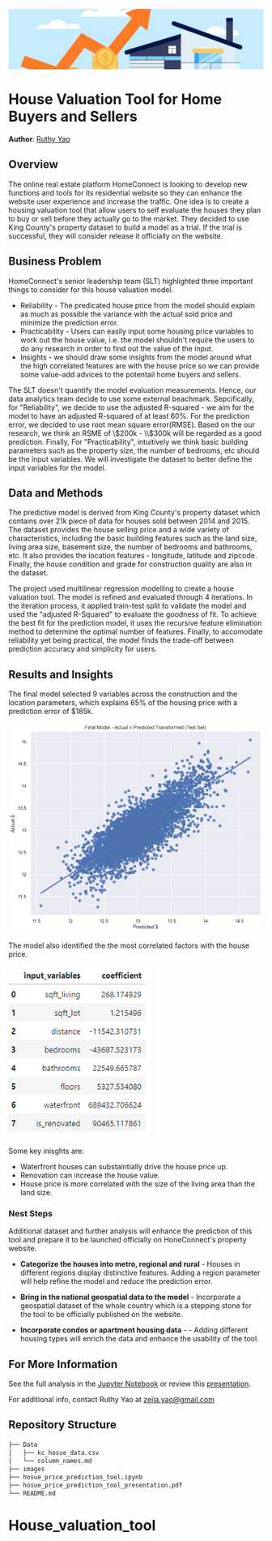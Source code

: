 ![homepage image](./images/front_image.png)

# House Valuation Tool for Home Buyers and Sellers

**Author**: [Ruthy Yao](mailto:zejia.yao@gmail.com)

## Overview

The online real estate platform HomeConnect is looking to develop new functions and tools for its residential website so they can enhance the website user experience and increase the traffic. One idea is to create a housing valuation tool that allow users to self evaluate the houses they plan to buy or sell before they actually go to the market. They decided to use King County's property dataset to build a model as a trial. If the trial is successful, they will consider release it officially on the website. 

## Business Problem
HomeConnect's senior leadership team (SLT) highlighted three important things to consider for this house valuation model.  

* Reliability - The predicated house price from the model should explain as much as possible the variance with the actual sold price and minimize the prediction error. 
* Practicability - Users can easily input some housing price variables to work out the house value, i.e. the model shouldn't require the users to do any research in order to find out the value of the input.
* Insights - we should draw some insights from the model around what the high correlated features are with the house price so we can provide some value-add advices to the potentail home buyers and sellers.

The SLT doesn't quantify the model evaluation measurements. Hence, our data analytics team decide to use some external beachmark. Sepcifically, for "Reliability", we decide to use the adjusted R-squared - we aim for the model to have an adjusted R-squared of at least 60%. For the prediction error, we decided to use root mean square error(RMSE). Based on the our research, we think an RSME of \\$200k - \\$300k will be regarded as a good prediction.  Finally, For "Practicability", intuitively we think basic building parameters such as the property size, the number of bedrooms, etc should be the input variables. We will investigate the dataset to better define the input variables for the model. 

## Data and Methods

The predictive model is derived from King County's property dataset which contains over 21k piece of data for houses sold between 2014 and 2015. The dataset provides the house selling price and a wide variety of characteristics, including the basic building features such as the land size, living area size, basement size, the number of bedrooms and bathrooms, etc. It also provides the location features - longitude, latitude and zipcode. Finally, the house condition and grade for construction quality are also in the dataset.  

The project used multilinear regression modelling to create a house valuation tool. The model is refined and evaluated through 4 iterations. In the iteration process, it applied train-test split to validate the model and used the "adjusted R-Squared" to evaluate the goodness of fit. To achieve the best fit for the prediction model, it uses the recursive feature elimination method to determine the optimal number of features. Finally, to accomodate reliability yet being practical, the model finds the trade-off between prediction accuracy and simplicity for users.  

## Results and Insights

The final model selected 9 variables across the construction and the location parameters, which explains 65% of the housing price with a prediction error of $185k.

![Final_Model](./images/Final_Model.png)

The model also identified the the most correlated factors with the house price. 


![Feature_selected](./images/Feature_selected.png)

Some key inisghts are:

* Waterfront houses can substaintially drive the house price up.
* Renovation can increase the house value.
* House price is more correlated with the size of the living area than the land size.
 

### Nest Steps
Additional dataset and further analysis will enhance the prediction of this tool and prepare it to be launched officially on HoneConnect's property website.

- **Categorize the houses into metro, regional and rural** - Houses in different regions display distinctive features. Adding a region parameter will help refine the model and reduce the prediction error.

- **Bring in the national geospatial data to the model** - Incorporate a geospatial dataset of the whole country which is a stepping stone for the tool to be officially published on the website.  

- **Incorporate condos or apartment housing data** - - Adding different housing types will enrich the data and enhance the usability of the tool.

## For More Information

See the full analysis in the [Jupyter Notebook](./house_price_prediction.ipynb) or review this [presentation](./house_price_prediction_presentation.pdf).

For additional info, contact Ruthy Yao at [zejia.yao@gmail.com](mailto:zejia.yao@gmail.com)

## Repository Structure

```
├── Data
│   ├── kc_hosue_data.csv
│   └── column_names.md
├── images
├── hosue_price_prediction_tool.ipynb 
├── hosue_price_prediction_tool_presentation.pdf
└── README.md
```
# House_valuation_tool
